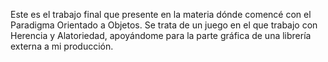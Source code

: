 Este es el trabajo final que presente en la materia dónde comencé con el Paradigma Orientado a Objetos.
Se trata de un juego en el que trabajo con Herencia y Alatoriedad, apoyándome para la parte gráfica de una librería externa a mi producción.
